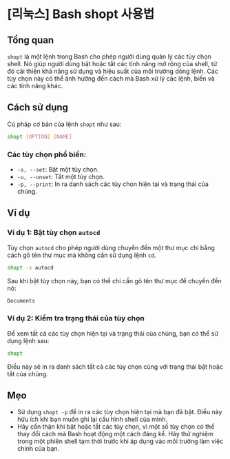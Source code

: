 # [리눅스] Bash shopt 사용법

## Tổng quan
`shopt` là một lệnh trong Bash cho phép người dùng quản lý các tùy chọn shell. Nó giúp người dùng bật hoặc tắt các tính năng mở rộng của shell, từ đó cải thiện khả năng sử dụng và hiệu suất của môi trường dòng lệnh. Các tùy chọn này có thể ảnh hưởng đến cách mà Bash xử lý các lệnh, biến và các tính năng khác.

## Cách sử dụng
Cú pháp cơ bản của lệnh `shopt` như sau:

```bash
shopt [OPTION] [NAME]
```

### Các tùy chọn phổ biến:
- `-s, --set`: Bật một tùy chọn.
- `-u, --unset`: Tắt một tùy chọn.
- `-p, --print`: In ra danh sách các tùy chọn hiện tại và trạng thái của chúng.

## Ví dụ
### Ví dụ 1: Bật tùy chọn `autocd`
Tùy chọn `autocd` cho phép người dùng chuyển đến một thư mục chỉ bằng cách gõ tên thư mục mà không cần sử dụng lệnh `cd`.

```bash
shopt -s autocd
```

Sau khi bật tùy chọn này, bạn có thể chỉ cần gõ tên thư mục để chuyển đến nó:

```bash
Documents
```

### Ví dụ 2: Kiểm tra trạng thái của tùy chọn
Để xem tất cả các tùy chọn hiện tại và trạng thái của chúng, bạn có thể sử dụng lệnh sau:

```bash
shopt
```

Điều này sẽ in ra danh sách tất cả các tùy chọn cùng với trạng thái bật hoặc tắt của chúng.

## Mẹo
- Sử dụng `shopt -p` để in ra các tùy chọn hiện tại mà bạn đã bật. Điều này hữu ích khi bạn muốn ghi lại cấu hình shell của mình.
- Hãy cẩn thận khi bật hoặc tắt các tùy chọn, vì một số tùy chọn có thể thay đổi cách mà Bash hoạt động một cách đáng kể. Hãy thử nghiệm trong một phiên shell tạm thời trước khi áp dụng vào môi trường làm việc chính của bạn.